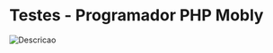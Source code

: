 # Testes - Programador PHP Mobly

![Descricao](https://github.com/mobly/teste-programador-php/blob/master/img/descricao.png?raw=true&cache=nooooooo)
